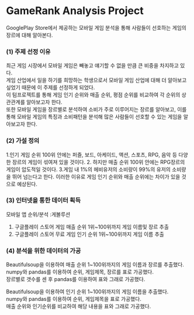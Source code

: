 # GameRank Analysis Project 
GooglePlay Store에서 제공하는 모바일 게임 분석을 통해 사람들이 선호하는 게임의 장르에 대해 알아본다. 
  
### (1) 주제 선정 이유  
최근 게임 시장에서 모바일 게임은 빼놓고 얘기할 수 없을 만큼 큰 비중을 차지하고 있다.  
게임 산업에서 일을 하기를 희망하는 학생으로서 모바일 게임 산업에 대해 더 알아보고 싶었기 때문에 이 주제를 선정하게 되었다.  
이 텀프로젝트를 통해 게임 인기 순위와 매출 순위, 평점 순위를 비교하여 각 순위의 상관관계를 알아보고자 한다.  
또한 모바일 게임을 장르별로 분석하여 소비가 주로 이루어지는 장르를 알아보고, 이를 통해 모바일 게임의 특징과 소비패턴을 분석해 많은 사람들이 선호할 수 있는 게임을 알아보고자 한다.

### (2) 가설 정의
1.인기 게임 순위 100위 안에는 퍼즐, 보드, 아케이드, 액션, 스포츠, RPG, 음악 등 다양한 장르의 게임이 섞여져 있을 것이다.
2. 하지만 매출 순위 100위 안에는 RPG장르의 게임이 압도적일 것이다.
3.게임 내 1%의 헤비유저의 소비량이 99%의 유저의 소비량을 뛰어 넘는다고 한다. 이러한 이유로 게임 인기 순위와 매출 순위에는 차이가 있을 것으로 예상된다.

### (3) 인터넷을 통한 데이터 획득
모바일 앱 순위/분석 :게볼루션  
1. 구글플레이 스토어 게임 매출 순위 1위~100위까지 게임 이름및 장르 추출  
2. 구글플레이 스토어 무료 게임 인기 순위 1위~100위까지 게임 이름 추출

### (4) 분석을 위한 데이터의 가공  
Beautifulsoup을 이용하여 매출 순위 1~100위까지의 게임 이름과 장르를 추출했다.  
numpy와 pandas를 이용하여 순위, 게임제목, 장르를 표로 가공했다.  
장르별로 갯수를 센 후 pandas를 이용하여 표와 그래로 가공했다.

Beautifulsoup을 이용하여 인기 순위 1~100위까지의 게임 이름을 추출했다.  
numpy와 pandas를 이용하여 순위, 게임제목을 표로 가공했다.  
매출 순위와 인기순위를 비교하여 해당 내용을 표와 그래로 가공했다.
